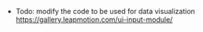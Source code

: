 - Todo: modify the code to be used for data visualization
 https://gallery.leapmotion.com/ui-input-module/
